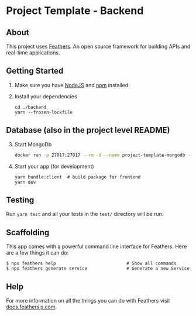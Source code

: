 # Project Template - Backend

## About

This project uses [Feathers](http://feathersjs.com). An open source framework for building APIs and real-time applications.

## Getting Started

1. Make sure you have [NodeJS](https://nodejs.org/) and [npm](https://www.npmjs.com/) installed.
2. Install your dependencies

    ```
    cd ./backend
    yarn --frozen-lockfile
    ```

## Database (also in the project level README)
3. Start MongoDb

   ```bash
   docker run -p 27017:27017 --rm -d --name project-template-mongodb -v "$(git rev-parse --show-toplevel)/data:/data/db" mongo:latest
   ```

4. Start your app (for development)

    ```
    yarn bundle:client  # build package for frontend
    yarn dev
    ```

## Testing

Run `yarn test` and all your tests in the `test/` directory will be run.

## Scaffolding

This app comes with a powerful command line interface for Feathers. Here are a few things it can do:

```
$ npx feathers help                           # Show all commands
$ npx feathers generate service               # Generate a new Service
```

## Help

For more information on all the things you can do with Feathers visit [docs.feathersjs.com](http://docs.feathersjs.com).
